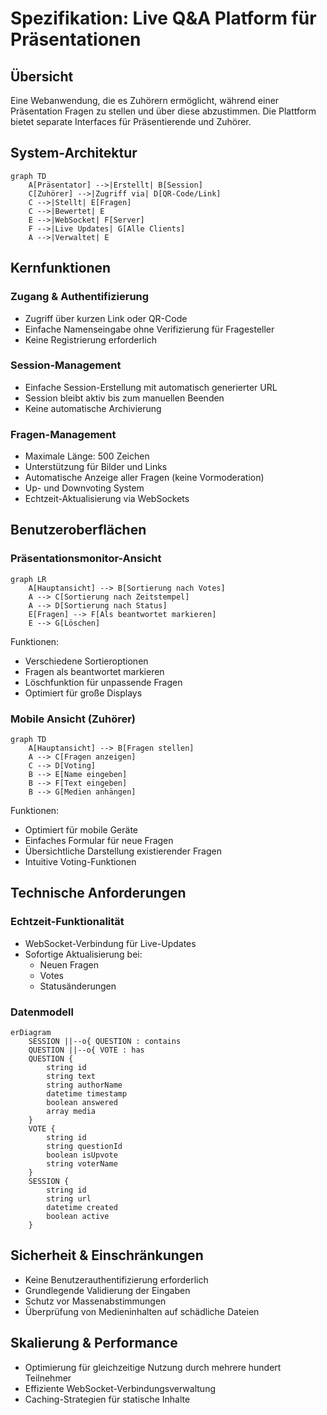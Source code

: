 # Spezifikation: Live Q&A Platform für Präsentationen

## Übersicht
Eine Webanwendung, die es Zuhörern ermöglicht, während einer Präsentation Fragen zu stellen und über diese abzustimmen. Die Plattform bietet separate Interfaces für Präsentierende und Zuhörer.

## System-Architektur

```mermaid
graph TD
    A[Präsentator] -->|Erstellt| B[Session]
    C[Zuhörer] -->|Zugriff via| D[QR-Code/Link]
    C -->|Stellt| E[Fragen]
    C -->|Bewertet| E
    E -->|WebSocket| F[Server]
    F -->|Live Updates| G[Alle Clients]
    A -->|Verwaltet| E
```

## Kernfunktionen

### Zugang & Authentifizierung
- Zugriff über kurzen Link oder QR-Code
- Einfache Namenseingabe ohne Verifizierung für Fragesteller
- Keine Registrierung erforderlich

### Session-Management
- Einfache Session-Erstellung mit automatisch generierter URL
- Session bleibt aktiv bis zum manuellen Beenden
- Keine automatische Archivierung

### Fragen-Management
- Maximale Länge: 500 Zeichen
- Unterstützung für Bilder und Links
- Automatische Anzeige aller Fragen (keine Vormoderation)
- Up- und Downvoting System
- Echtzeit-Aktualisierung via WebSockets

## Benutzeroberflächen

### Präsentationsmonitor-Ansicht
```mermaid
graph LR
    A[Hauptansicht] --> B[Sortierung nach Votes]
    A --> C[Sortierung nach Zeitstempel]
    A --> D[Sortierung nach Status]
    E[Fragen] --> F[Als beantwortet markieren]
    E --> G[Löschen]
```

Funktionen:
- Verschiedene Sortieroptionen
- Fragen als beantwortet markieren
- Löschfunktion für unpassende Fragen
- Optimiert für große Displays

### Mobile Ansicht (Zuhörer)
```mermaid
graph TD
    A[Hauptansicht] --> B[Fragen stellen]
    A --> C[Fragen anzeigen]
    C --> D[Voting]
    B --> E[Name eingeben]
    B --> F[Text eingeben]
    B --> G[Medien anhängen]
```

Funktionen:
- Optimiert für mobile Geräte
- Einfaches Formular für neue Fragen
- Übersichtliche Darstellung existierender Fragen
- Intuitive Voting-Funktionen

## Technische Anforderungen

### Echtzeit-Funktionalität
- WebSocket-Verbindung für Live-Updates
- Sofortige Aktualisierung bei:
  - Neuen Fragen
  - Votes
  - Statusänderungen

### Datenmodell

```mermaid
erDiagram
    SESSION ||--o{ QUESTION : contains
    QUESTION ||--o{ VOTE : has
    QUESTION {
        string id
        string text
        string authorName
        datetime timestamp
        boolean answered
        array media
    }
    VOTE {
        string id
        string questionId
        boolean isUpvote
        string voterName
    }
    SESSION {
        string id
        string url
        datetime created
        boolean active
    }
```

## Sicherheit & Einschränkungen
- Keine Benutzerauthentifizierung erforderlich
- Grundlegende Validierung der Eingaben
- Schutz vor Massenabstimmungen
- Überprüfung von Medieninhalten auf schädliche Dateien

## Skalierung & Performance
- Optimierung für gleichzeitige Nutzung durch mehrere hundert Teilnehmer
- Effiziente WebSocket-Verbindungsverwaltung
- Caching-Strategien für statische Inhalte